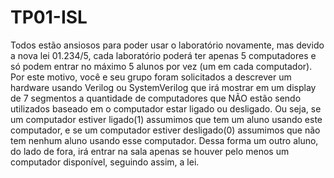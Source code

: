 # TP01-ISL

Todos estão ansiosos para poder usar o laboratório novamente, mas devido a nova lei 01.234/5, cada laboratório poderá ter apenas 5 computadores e só podem entrar no máximo 5 alunos por vez (um em cada computador). Por este motivo, você e seu grupo foram solicitados a descrever um hardware usando Verilog ou SystemVerilog que irá mostrar em um display de 7 segmentos a quantidade de computadores que NÃO estão sendo utilizados baseado em o computador estar ligado ou desligado. Ou seja, se um computador estiver ligado(1) assumimos que tem um aluno usando este computador, e se um computador estiver desligado(0) assumimos que não tem nenhum aluno usando esse computador. Dessa forma um outro aluno, do lado de fora, irá entrar na sala apenas se houver pelo menos um computador disponível, seguindo assim, a lei.